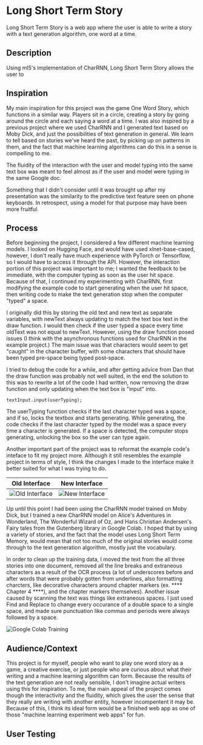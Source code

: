 # Long Short Term Story

Long Short Term Story is a web app where the user is able to write a story with a text generation algorithm, one word at a time.

## Description
Using ml5's implementation of CharRNN, Long Short Term Story allows the user to 

## Inspiration
My main inspiration for this project was the game One Word Story, which functions in a similar way. Players sit in a circle, creating a story by going around the circle and each saying a word at a time. I was also inspired by a previous project where we used CharRNN and I generated text based on Moby Dick, and just the possibilities of text generation in general. We learn to tell based on stories we've heard the past, by picking up on patterns in them, and the fact that machine learning algorithms can do this in a sense is compelling to me.

The fluidity of the interaction with the user and model typing into the same text box was meant to feel almost as if the user and model were typing in the same Google doc.

Something that I didn't consider until it was brought up after my presentation was the similarity to the predictive text feature seen on phone keyboards. In retrospect, using a model for that purpose may have been more fruitful.

## Process
Before beginning the project, I considered a few different machine learning models. I looked on Hugging Face, and would have used xlnet-base-cased, however, I don't really have much experience with PyTorch or Tensorflow, so I would have to access it through the API. However, the interaction portion of this project was important to me; I wanted the feedback to be immediate, with the computer typing as soon as the user hit space. Because of that, I continued my experimenting with CharRNN, first modifying the example code to start generating when the user hit space, then writing code to make the text generation stop when the computer "typed" a space.

I originally did this by storing the old text and new text as separate variables, with newText always updating to match the text box text in the draw function. I would then check if the user typed a space every time oldText was not equal to newText. However, using the draw function posed issues (I think with the asynchronous functions used for CharRNN in the example project.) The main issue was that characters would seem to get "caught" in the character buffer, with some characters that should have been typed pre-space being typed post-space.

I tried to debug the code for a while, and after getting advice from Dan that the draw function was probably not well suited, in the end the solution to this was to rewrite a lot of the code I had written, now removing the draw function and only updating when the text box is "input" into.
```
textInput.input(userTyping);
```

The userTyping function checks if the last character typed was a space, and if so, locks the textbox and starts generating. While generating, the code checks if the last character typed by the model was a space every time a character is generated. If a space is detected, the computer stops generating, unlocking the box so the user can type again.

Another important part of the project was to reformat the example code's inteface to fit my project more. Although it still resembles the example project in terms of style, I think the changes I made to the interface make it better suited for what I was trying to do.

Old Interface            |  New Interface
:-------------------------:|:-------------------------:
![Old Interface](https://imgur.com/ZXzkPJp.png)  |  ![New Interface](https://imgur.com/VOs1kAa.png)

Up until this point I had been using the CharRNN model trained on Moby Dick, but I trained a new CharRNN model on Alice's Adventures in Wonderland, The Wonderful Wizard of Oz, and Hans Christian Andersen's Fairy tales from the Gutenberg library in Google Colab. I hoped that by using a variety of stories, and the fact that the model uses Long Short Term Memory, would mean that not too much of the original stories would come through to the text generation algorithm, mostly just the vocabulary.

In order to clean up the training data, I moved the text from the all three stories into one document, removed all the line breaks and extraneous characters as a result of the OCR process (a lot of underscores before and after words that were probably gotten from underlines, also formatting charcters, like decorative characters around chapter markers (ex. **** Chapter 4 ****), and the chapter markers themselves). Another issue caused by scanning the text was things like extraneous spaces. I just used Find and Replace to change every occurance of a double space to a single space, and made sure punctuation like commas and periods were always followed by a space.

![Google Colab Training](https://imgur.com/1uIV6SK.png)

## Audience/Context
This project is for myself, people who want to play one word story as a game, a creative exercise, or just people who are curious about what their writing and a machine learning algorithm can form. Because the results of the text generation are not really sensible, I don't imagine actual writers using this for inspiration. To me, the main appeal of the project comes though the interactivity and the fluidity, which gives the user the sense that they really are writing with another entity, however incompentent it may be. Because of this, I think its ideal form would be a finished web app as one of those "machine learning experiment web apps" for fun.

## User Testing
